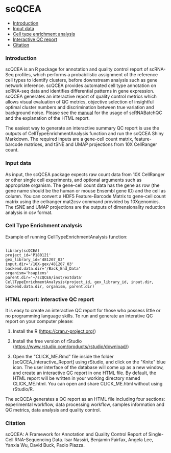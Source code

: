 scQCEA
==========
* [Introduction](#introduction)
* [Input data](#Input)
* [Cell type enrichment analysis](#CellTypeEnrichmentAnalysis)
* [Interactive QC report](#installation)
* [Citation](#citation)
<a name="introduction"/>

### Introduction

scQCEA is an R package for annotation and quality control report of scRNA-Seq profiles, which performs a probabilistic assignment of the reference cell types to identify clusters, before downstream analysis such as gene network inference. scQCEA provides automated cell type annotation on scRNA-seq data and identifies differential patterns in gene expression. scQCEA generates an interactive report of quality control metrics which allows visual evaluation of QC metrics, objective selection of insightful optimal cluster numbers and discrimination between true variation and background noise. Please see the [manual](https://isarnassiri.github.io/scQCEA/) for the usage of scRNABatchQC and the explanation of the HTML report.

The easiest way to generate an interactive summary QC report is use the outputs of CellTypeEnrichmentAnalysis function and run the scQCEA Shiny Markdown. The required inputs are a gene-cell count matrix, feature-barcode matrices, and tSNE and UMAP projections from 10X CellRanger count.

<a name="installation"/>

### Input data
As input, the scQCEA package expects raw count data from 10X CellRanger or other single cell experiments, and optional arguments such as appropriate organism. The gene-cell count data has the gene as row (the gene name should be the human or mouse Ensembl gene ID) and the cell as column. You can convert a HDF5 Feature-Barcode Matrix to gene-cell count matrix using the cellranger mat2csv command provided by 10Xgenomics. The tSNE and UMAP projections are the outputs of dimensionality reduction analysis in csv format.

### Cell Type Enrichment analysis
Example of running CellTypeEnrichmentAnalysis function:

```{r,eval=FALSE}

library(scQCEA)
project_id='P180121'
gex_library_id='481207_03'
input.dir='/10X-gex/481207_03'
backend.data.dir='/Back_End_Data'
organism='hsapiens'
parent.dir='~/scQCEA/inst/extdata'
CellTypeEnrichmentAnalysis(project_id, gex_library_id, input.dir, backend.data.dir, organism, parent.dir)
```

### HTML report: interactive QC report

It is easy to create an interactive QC report for those who possess little or no programming language skills. To run and generate an interative QC report on your computer please:

1. Install the R (https://cran.r-project.org/)

2. Install the free version of rStudio (https://www.rstudio.com/products/rstudio/download/)

3. Open the "CLICK_ME.Rmd" file inside the folder [scQCEA_Interactive_Report] using rStudio, and click on the "Knite" blue icon. The user interface of the database will come up as a new window, and create an interactive QC report in one HTML file. By default, the HTML report will be written in your working directory named CLICK_ME.html. You can open and share CLICK_ME.html without using rStudio/R.

The scQCEA generates a QC report as an HTML file including four sections: experimental workflow, data processing workflow, samples information and QC metrics, data analysis and quality control.

### Citation

scQCEA: A Framework for Annotation and Quality Control Report of Single-Cell RNA-Sequencing Data. Isar Nassiri, Benjamin Fairfax, Angela Lee, Yanxia Wu, David Buck, Paolo Piazza. 
